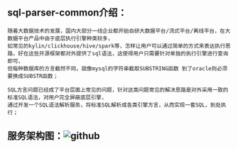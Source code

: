 ## sql-parser-common介绍：
    
    随着大数据技术的发展，国内大部分一线企业都开始自研大数据平台/流式平台/离线平台，在大数据平台产品中由于底层执行引擎种类较多，
    如常见的kylin/clickhouse/hive/spark等，怎样让用户可以通过简单的方式来表达执行思路，好在这些开源框架都对外提供了sql语法，这使得用户只需要针对单独的执行引擎进行查询即可，
    但每种数据库的方言截然不同，就像mysql的字符串截取SUBSTRING函数 到了oracle则必须要换成SUBSTR函数；
    
    SQL方言问题已经成了平台层面上常见的问题，针对这类问题常见的解决思路是对外采用一致的标准SQL语法，对用户完全屏蔽底层引擎，
    通过开发一个SQL语法解析服务，将标准SQL解析成各类引擎方言，从而实现一套SQL，到处执行；
    
## 服务架构图：![github](https://raw.githubusercontent.com/gl0726/bdp-bigdata-common/sql-parser-common/picture/struct.jpg "github")            


